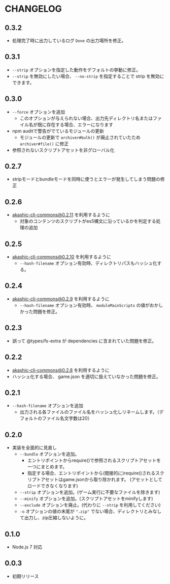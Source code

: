 # CHANGELOG

## 0.3.2
* 処理完了時に出力しているログ `Done` の出力場所を修正。

## 0.3.1
* `--strip` オプションを指定した動作をデフォルトの挙動に修正。
* `--strip` を無効にしたい場合、 `--no-strip` を指定することで strip を無効にできます。

## 0.3.0
* `--force` オプションを追加
  * このオプションが与えられない場合、出力先ディレクトリ名またはファイル名が既に存在する場合、エラーになります
* npm auditで警告がでているモジュールの更新
  * モジュールの更新で `archiver#bulk()` が廃止されていたため `archiver#file()` に修正
* 参照されないスクリプトアセットを非グローバル化

## 0.2.7
* stripモードとbundleモードを同時に使うとエラーが発生してしまう問題の修正

## 0.2.6
* akashic-cli-commons@0.2.11 を利用するように
  * 対象のコンテンツのスクリプトがes5構文に沿っているかを判定する処理の追加

## 0.2.5
* akashic-cli-commons@0.2.10 を利用するように
  * `--hash-filename` オプション有効時、ディレクトリパスもハッシュ化する。

## 0.2.4
* akashic-cli-commons@0.2.9 を利用するように
  * `--hash-filename` オプション有効時、 `moduleMainScripts` の値がおかしかった問題を修正。

## 0.2.3
* 誤って @types/fs-extra が dependencies に含まれていた問題を修正。

## 0.2.2
* akashic-cli-commons@0.2.8 を利用するように
* ハッシュ化する場合、 game.json を適切に扱えていなかった問題を修正。

## 0.2.1
* `--hash-filename` オプションを追加
  * 出力される各ファイルのファイル名をハッシュ化しリネームします。（デフォルトのファイル名文字数は20）

## 0.2.0

* 実装を全面的に見直し
  * `--bundle` オプションを追加。
    * エントリポイントからrequire()で参照されるスクリプトアセットを一つにまとめます。
    * 指定する場合、エントリポイントから(間接的に)require()されるスクリプトアセットはgame.jsonから取り除かれます。
      (アセットとしてロードできなくなります)
  * `--strip` オプションを追加。(ゲーム実行に不要なファイルを除きます)
  * `--minify` オプションを追加。(スクリプトアセットをminifyします)
  * `--exclude` オプションを廃止。(代わりに `--strip` を利用してください)
  * `-o` オプションの値の末尾が `".zip"` でない場合、ディレクトリとみなして出力し、zip圧縮しないように。

## 0.1.0

* Node.js 7 対応

## 0.0.3

* 初期リリース
